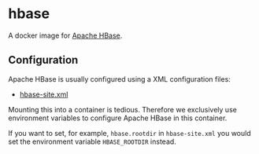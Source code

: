 # hbase

A docker image for [Apache HBase](https://hbase.apache.org/).

## Configuration

Apache HBase is usually configured using a XML configuration files:

* [hbase-site.xml](https://raw.githubusercontent.com/apache/hbase/master/hbase-common/src/main/resources/hbase-default.xml)

Mounting this into a container is tedious. Therefore we exclusively use environment variables to configure Apache HBase
in this container.

If you want to set, for example, `hbase.rootdir` in `hbase-site.xml` you would set the environment variable
`HBASE_ROOTDIR` instead.
